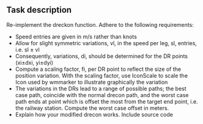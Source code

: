 

## Task description



Re-implement the dreckon function. Adhere to the following requirements:

 - Speed entries are given in m/s rather than knots
 - Allow for slight symmetric variations, vl, in the speed per leg, sl, entries, i.e. sl ± vl
 - Consequently, variations, di, should be determined for the DR points (xi±dxi, yi±dyi)
 - Compute a scaling factor, fi, per DR point to reflect the size of the position variation. With the scaling factor, use IconScale to scale the Icon used by wmmarker to illustrate graphically the variation
 - The variations in the DRs lead to a range of possible paths; the best case path, coincide with the normal drecon path, and the worst case path ends at point which is offset the most from the target end point, i.e. the railway station. Compute the worst case offset in meters.
 - Explain how your modified drecon works. Include source code
